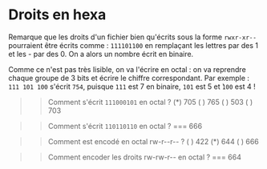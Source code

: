 # Droits en hexa

Remarque que les droits d'un fichier bien qu'écrits sous la forme `rwxr-xr--` pourraient être écrits comme : `111101100` en remplaçant les lettres par des 1 et les - par des 0. On a alors un nombre écrit en binaire.

Comme ce n'est pas très lisible, on va l'écrire en octal : on va reprendre chaque groupe de 3 bits et écrire le chiffre correspondant.
Par exemple : `111 101 100` s'écrit `754`, puisque `111` est 7 en binaire, `101` est 5 et ̀`100` est 4 !


>> Comment s'écrit `111000101` en octal ?
(*) 705
( ) 765
( ) 503
( ) 703

>> Comment s'écrit `110110110` en octal ?
=== 666

>> Comment est encodé en octal  rw-r--r-- ?
( ) 422
(*) 644
( ) 666

>> Comment encoder les droits rw-rw-r-- en octal ?
=== 664
